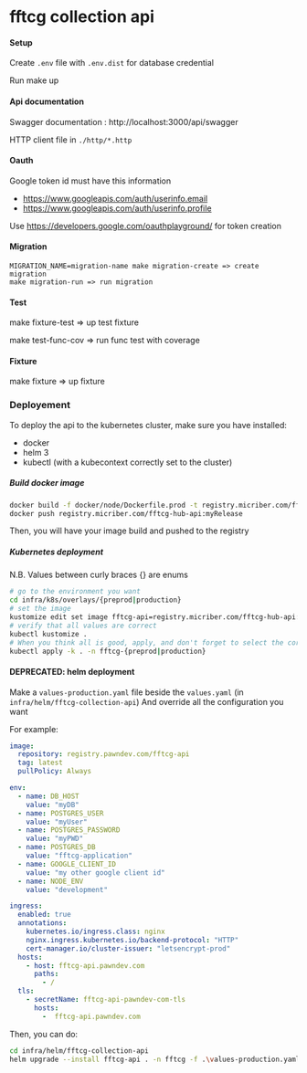 # fftcg collection api

#### Setup
Create `.env` file with `.env.dist` for database credential 

Run make up

#### Api documentation
Swagger documentation : http://localhost:3000/api/swagger

HTTP client file in `./http/*.http`

#### Oauth
Google token id must have this information
- https://www.googleapis.com/auth/userinfo.email
- https://www.googleapis.com/auth/userinfo.profile 

Use https://developers.google.com/oauthplayground/ for token creation

#### Migration
```
MIGRATION_NAME=migration-name make migration-create => create migration
make migration-run => run migration
```
#### Test
make fixture-test => up test fixture

make test-func-cov => run func test with coverage

#### Fixture
make fixture => up fixture

### Deployement

To deploy the api to the kubernetes cluster, make sure you have installed:
- docker
- helm 3
- kubectl (with a kubecontext correctly set to the cluster)

##### Build docker image

```bash
docker build -f docker/node/Dockerfile.prod -t registry.micriber.com/fftcg-hub-api:myRelease .
docker push registry.micriber.com/fftcg-hub-api:myRelease
```

Then, you will have your image build and pushed to the registry

##### Kubernetes deployment

N.B. Values between curly braces {} are enums

```bash
# go to the environment you want 
cd infra/k8s/overlays/{preprod|production}
# set the image
kustomize edit set image fftcg-api=registry.micriber.com/fftcg-hub-api:myRelease
# verify that all values are correct
kubectl kustomize .
# When you think all is good, apply, and don't forget to select the correct cluster !
kubectl apply -k . -n fftcg-{preprod|production}
```

#### DEPRECATED: helm deployment

Make a `values-production.yaml` file beside the `values.yaml` (in `infra/helm/fftcg-collection-api`)
And override all the configuration you want

For example:

```yaml
image:
  repository: registry.pawndev.com/fftcg-api
  tag: latest
  pullPolicy: Always

env:
  - name: DB_HOST
    value: "myDB"
  - name: POSTGRES_USER
    value: "myUser"
  - name: POSTGRES_PASSWORD
    value: "myPWD"
  - name: POSTGRES_DB
    value: "fftcg-application"
  - name: GOOGLE_CLIENT_ID
    value: "my other google client id"
  - name: NODE_ENV
    value: "development"

ingress:
  enabled: true
  annotations:
    kubernetes.io/ingress.class: nginx
    nginx.ingress.kubernetes.io/backend-protocol: "HTTP"
    cert-manager.io/cluster-issuer: "letsencrypt-prod"
  hosts:
    - host: fftcg-api.pawndev.com
      paths:
        - /
  tls:
    - secretName: fftcg-api-pawndev-com-tls
      hosts:
        -  fftcg-api.pawndev.com
```

Then, you can do:

```bash
cd infra/helm/fftcg-collection-api
helm upgrade --install fftcg-api . -n fftcg -f .\values-production.yaml --set image.tag=myRelease
```

